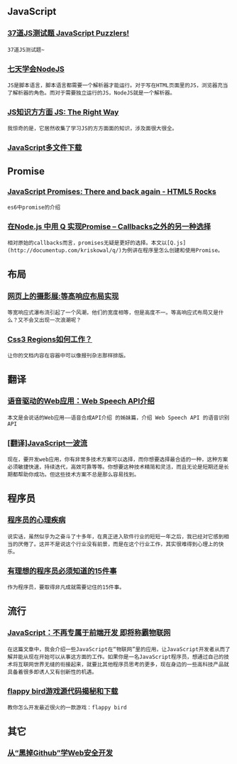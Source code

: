 
## JavaScript

### [37道JS测试题 JavaScript Puzzlers!](http://javascript-puzzlers.herokuapp.com/)

    37道JS测试题~

### [七天学会NodeJS](http://nqdeng.github.io/7-days-nodejs/)

    JS是脚本语言，脚本语言都需要一个解析器才能运行。对于写在HTML页面里的JS，浏览器充当了解析器的角色。而对于需要独立运行的JS，NodeJS就是一个解析器。

### [JS知识方方面 JS: The Right Way](http://jstherightway.org/)

    我惊奇的是，它居然收集了学习JS的方方面面的知识，涉及面很大很全。

### [JavaScript多文件下载](http://www.cnblogs.com/hustskyking/p/multiple-download-with-javascript.html)

## Promise

### [JavaScript Promises: There and back again - HTML5 Rocks](http://www.html5rocks.com/zh/tutorials/es6/promises/)

    es6中promise的介绍

### [在Node.js 中用 Q 实现Promise – Callbacks之外的另一种选择](http://www.ituring.com.cn/article/54547)

    相对原始的callbacks而言，promises无疑是更好的选择。本文以[Q.js](http://documentup.com/kriskowal/q/)为例讲在程序里怎么创建和使用Promise。

## 布局

### [网页上的摄影展:等高响应布局实现](http://isux.tencent.com/high-equal-response-layout-html.html)

    等宽响应式瀑布流引起了一个风潮，他们的宽度相等，但是高度不一。等高响应式布局又是什么？又不会又出现一次浪潮呢？

### [Css3 Regions如何工作？](http://www.w3cplus.com/css3/css3-regions.html)

    让你的文档内容在容器中可以像报刊杂志那样排版。

## 翻译

### [语音驱动的Web应用：Web Speech API介绍](http://zhuanlan.zhihu.com/thefrontendperiodicals/19669880)

    本文是会说话的Web应用——语音合成API介绍 的姊妹篇，介绍 Web Speech API 的语音识别 API

### [[翻译]JavaScript一波流](http://teddywu.info/blog/2013/12/15/introduction-to-full-stack-javascript/)

    现在，要开发web应用，你有非常多技术方案可以选择，而你想要选择最合适的一种，这种方案必须敏捷快速，持续迭代，高效可靠等等。你想要这种技术精简和灵活，而且无论是短期还是长期都帮助你成功。但这些技术方案不总是那么容易找到。

## 程序员

### [程序员的心理疾病](http://www.yinwang.org/blog-cn/2014/02/09/programmer-mental/)

    说实话，虽然似乎为之奋斗了十多年，在真正进入软件行业的短短一年之后，我已经对它感到相当的厌倦了。这并不是说这个行业没有前景，而是在这个行业工作，其实很难得到心理上的快乐。

### [有理想的程序员必须知道的15件事](http://www.xprogrammer.com/1218.html)

    作为程序员，要取得非凡成就需要记住的15件事。

## 流行

### [JavaScript：不再专属于前端开发 即将称霸物联网](http://html5.9tech.cn/news/2013/1120/38749.html)

    在这篇文章中，我会介绍一些JavaScript在“物联网”里的应用，让JavaScript开发者从而了解并能从现在开始可以从事这方面的工作。如果你是一名JavaScript程序员，想通过自己的技术将互联网世界无缝的衔接起来，就要比其他程序员思考的更多，现在身边的一些高科技产品就具备着很多即诱人又有创新性的机遇。

### [flappy bird游戏源代码揭秘和下载](http://blog.csdn.net/touchsnow/article/details/19071961)

    教你怎么开发最近很火的一款游戏：flappy bird

## 其它

### [从“黑掉Github”学Web安全开发](http://coolshell.cn/articles/11021.html)

